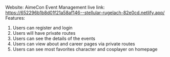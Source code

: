 Website: AimeCon Event Management
live link: https://652296b1b8d01f21a58af146--stellular-rugelach-82e0cd.netlify.app/
Features:
1. Users can register and login
2. Users will have private routes
3. Users can see the details of the events
4. Users can view about and career pages via private routes
5. Users can see most favorites character and cosplayer on homepage